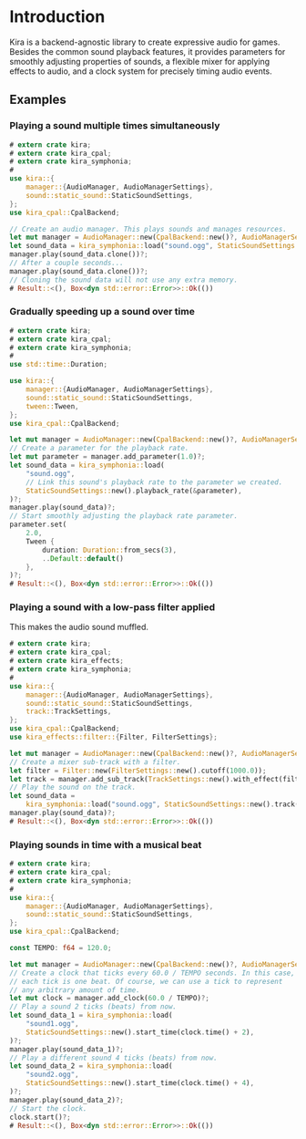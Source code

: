 # Introduction

Kira is a backend-agnostic library to create expressive audio for games. Besides
the common sound playback features, it provides parameters for smoothly
adjusting properties of sounds, a flexible mixer for applying effects to audio,
and a clock system for precisely timing audio events.

## Examples

### Playing a sound multiple times simultaneously

```rust ,no_run
# extern crate kira;
# extern crate kira_cpal;
# extern crate kira_symphonia;
#
use kira::{
	manager::{AudioManager, AudioManagerSettings},
	sound::static_sound::StaticSoundSettings,
};
use kira_cpal::CpalBackend;

// Create an audio manager. This plays sounds and manages resources.
let mut manager = AudioManager::new(CpalBackend::new()?, AudioManagerSettings::default())?;
let sound_data = kira_symphonia::load("sound.ogg", StaticSoundSettings::default())?;
manager.play(sound_data.clone())?;
// After a couple seconds...
manager.play(sound_data.clone())?;
// Cloning the sound data will not use any extra memory.
# Result::<(), Box<dyn std::error::Error>>::Ok(())
```

### Gradually speeding up a sound over time

```rust ,no_run
# extern crate kira;
# extern crate kira_cpal;
# extern crate kira_symphonia;
#
use std::time::Duration;

use kira::{
	manager::{AudioManager, AudioManagerSettings},
	sound::static_sound::StaticSoundSettings,
	tween::Tween,
};
use kira_cpal::CpalBackend;

let mut manager = AudioManager::new(CpalBackend::new()?, AudioManagerSettings::default())?;
// Create a parameter for the playback rate.
let mut parameter = manager.add_parameter(1.0)?;
let sound_data = kira_symphonia::load(
	"sound.ogg",
	// Link this sound's playback rate to the parameter we created.
	StaticSoundSettings::new().playback_rate(&parameter),
)?;
manager.play(sound_data)?;
// Start smoothly adjusting the playback rate parameter.
parameter.set(
	2.0,
	Tween {
		duration: Duration::from_secs(3),
		..Default::default()
	},
)?;
# Result::<(), Box<dyn std::error::Error>>::Ok(())
```

### Playing a sound with a low-pass filter applied

This makes the audio sound muffled.

```rust ,no_run
# extern crate kira;
# extern crate kira_cpal;
# extern crate kira_effects;
# extern crate kira_symphonia;
#
use kira::{
	manager::{AudioManager, AudioManagerSettings},
	sound::static_sound::StaticSoundSettings,
	track::TrackSettings,
};
use kira_cpal::CpalBackend;
use kira_effects::filter::{Filter, FilterSettings};

let mut manager = AudioManager::new(CpalBackend::new()?, AudioManagerSettings::default())?;
// Create a mixer sub-track with a filter.
let filter = Filter::new(FilterSettings::new().cutoff(1000.0));
let track = manager.add_sub_track(TrackSettings::new().with_effect(filter))?;
// Play the sound on the track.
let sound_data =
	kira_symphonia::load("sound.ogg", StaticSoundSettings::new().track(&track))?;
manager.play(sound_data)?;
# Result::<(), Box<dyn std::error::Error>>::Ok(())
```

### Playing sounds in time with a musical beat

```rust ,no_run
# extern crate kira;
# extern crate kira_cpal;
# extern crate kira_symphonia;
#
use kira::{
	manager::{AudioManager, AudioManagerSettings},
	sound::static_sound::StaticSoundSettings,
};
use kira_cpal::CpalBackend;

const TEMPO: f64 = 120.0;

let mut manager = AudioManager::new(CpalBackend::new()?, AudioManagerSettings::default())?;
// Create a clock that ticks every 60.0 / TEMPO seconds. In this case,
// each tick is one beat. Of course, we can use a tick to represent
// any arbitrary amount of time.
let mut clock = manager.add_clock(60.0 / TEMPO)?;
// Play a sound 2 ticks (beats) from now.
let sound_data_1 = kira_symphonia::load(
	"sound1.ogg",
	StaticSoundSettings::new().start_time(clock.time() + 2),
)?;
manager.play(sound_data_1)?;
// Play a different sound 4 ticks (beats) from now.
let sound_data_2 = kira_symphonia::load(
	"sound2.ogg",
	StaticSoundSettings::new().start_time(clock.time() + 4),
)?;
manager.play(sound_data_2)?;
// Start the clock.
clock.start()?;
# Result::<(), Box<dyn std::error::Error>>::Ok(())
```
